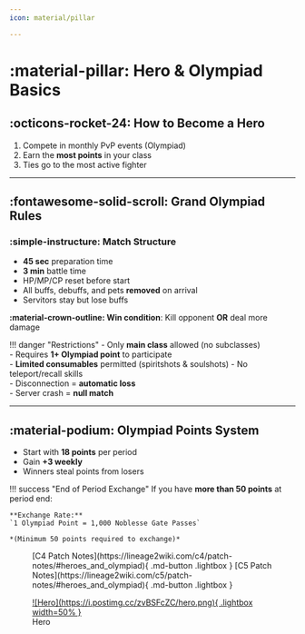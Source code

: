 ```yaml
---
icon: material/pillar

---
```


<style>
.md-button {
  margin: 0.5rem;
}
</style>

# :material-pillar: Hero & Olympiad Basics

## :octicons-rocket-24: How to Become a Hero

1. Compete in monthly PvP events (Olympiad)
2. Earn the **most points** in your class
3. Ties go to the most active fighter
  
---

## :fontawesome-solid-scroll: Grand Olympiad Rules

### :simple-instructure: Match Structure

- **45 sec** preparation time  
- **3 min** battle time  
- HP/MP/CP reset before start  
- All buffs, debuffs, and pets **removed** on arrival  
- Servitors stay but lose buffs

**:material-crown-outline: Win condition**: Kill opponent **OR** deal more damage  

!!! danger "Restrictions"
    - Only **main class** allowed (no subclasses)  
    - Requires **1+ Olympiad point** to participate  
    - **Limited consumables** permitted (spiritshots & soulshots)
    - No teleport/recall skills  
    - Disconnection = **automatic loss**  
    - Server crash = **null match**  

---

## :material-podium: Olympiad Points System

- Start with **18 points** per period  
- Gain **+3 weekly**  
- Winners steal points from losers  

!!! success "End of Period Exchange"
    If you have **more than 50 points** at period end:  

    **Exchange Rate:**  
    `1 Olympiad Point = 1,000 Noblesse Gate Passes`  

    *(Minimum 50 points required to exchange)*






<figure markdown="span">
[C4 Patch Notes](https://lineage2wiki.com/c4/patch-notes/#heroes_and_olympiad){ .md-button .lightbox }
[C5 Patch Notes](https://lineage2wiki.com/c5/patch-notes/#heroes_and_olympiad){ .md-button .lightbox }
</figure>

<figure markdown="span">
<a href="https://postimg.cc/zvBSFcZC">
![Hero](https://i.postimg.cc/zvBSFcZC/hero.png){ .lightbox width=50% }
</a>

<figcaption>Hero</figcaption>
</figure>
